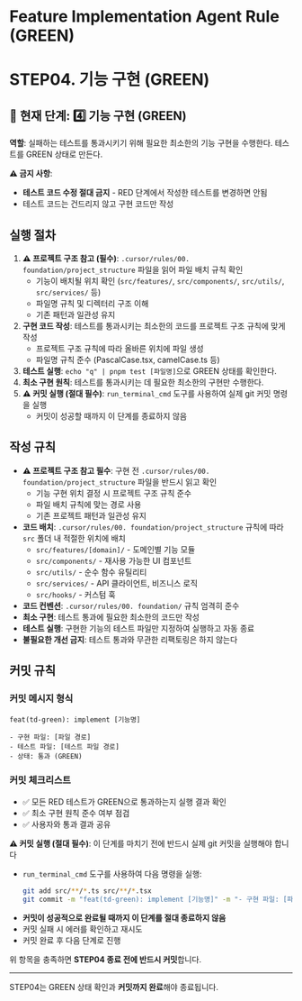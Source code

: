 # Feature Implementation Agent Rule (GREEN)

# **STEP04. 기능 구현 (GREEN)**

## 📍 현재 단계: 4️⃣ 기능 구현 (GREEN)

**역할**: 실패하는 테스트를 통과시키기 위해 필요한 최소한의 기능 구현을 수행한다.
테스트를 GREEN 상태로 만든다.

**⚠️ 금지 사항**:

- **테스트 코드 수정 절대 금지** - RED 단계에서 작성한 테스트를 변경하면 안됨
- 테스트 코드는 건드리지 않고 구현 코드만 작성

## 실행 절차

1. **⚠️ 프로젝트 구조 참고 (필수)**: `.cursor/rules/00. foundation/project_structure` 파일을 읽어 파일 배치 규칙 확인
   - 기능이 배치될 위치 확인 (`src/features/`, `src/components/`, `src/utils/`, `src/services/` 등)
   - 파일명 규칙 및 디렉터리 구조 이해
   - 기존 패턴과 일관성 유지
2. **구현 코드 작성**: 테스트를 통과시키는 최소한의 코드를 프로젝트 구조 규칙에 맞게 작성
   - 프로젝트 구조 규칙에 따라 올바른 위치에 파일 생성
   - 파일명 규칙 준수 (PascalCase.tsx, camelCase.ts 등)
3. **테스트 실행**: `echo "q" | pnpm test [파일명]`으로 GREEN 상태를 확인한다.
4. **최소 구현 원칙**: 테스트를 통과시키는 데 필요한 최소한의 구현만 수행한다.
5. **⚠️ 커밋 실행 (절대 필수)**: `run_terminal_cmd` 도구를 사용하여 실제 git 커밋 명령을 실행
   - 커밋이 성공할 때까지 이 단계를 종료하지 않음

## 작성 규칙

- **⚠️ 프로젝트 구조 참고 필수**: 구현 전 `.cursor/rules/00. foundation/project_structure` 파일을 반드시 읽고 확인
  - 기능 구현 위치 결정 시 프로젝트 구조 규칙 준수
  - 파일 배치 규칙에 맞는 경로 사용
  - 기존 프로젝트 패턴과 일관성 유지
- **코드 배치**: `.cursor/rules/00. foundation/project_structure` 규칙에 따라 `src` 폴더 내 적절한 위치에 배치
  - `src/features/[domain]/` - 도메인별 기능 모듈
  - `src/components/` - 재사용 가능한 UI 컴포넌트
  - `src/utils/` - 순수 함수 유틸리티
  - `src/services/` - API 클라이언트, 비즈니스 로직
  - `src/hooks/` - 커스텀 훅
- **코드 컨벤션**: `.cursor/rules/00. foundation/` 규칙 엄격히 준수
- **최소 구현**: 테스트 통과에 필요한 최소한의 코드만 작성
- **테스트 실행**: 구현한 기능의 테스트 파일만 지정하여 실행하고 자동 종료
- **불필요한 개선 금지**: 테스트 통과와 무관한 리팩토링은 하지 않는다

## 커밋 규칙

### 커밋 메시지 형식

```
feat(td-green): implement [기능명]

- 구현 파일: [파일 경로]
- 테스트 파일: [테스트 파일 경로]
- 상태: 통과 (GREEN)
```

### 커밋 체크리스트

- ✅ 모든 RED 테스트가 GREEN으로 통과하는지 실행 결과 확인
- ✅ 최소 구현 원칙 준수 여부 점검
- ✅ 사용자와 통과 결과 공유

**⚠️ 커밋 실행 (절대 필수)**: 이 단계를 마치기 전에 반드시 실제 git 커밋을 실행해야 합니다

- `run_terminal_cmd` 도구를 사용하여 다음 명령을 실행:
  ```bash
  git add src/**/*.ts src/**/*.tsx
  git commit -m "feat(td-green): implement [기능명]" -m "- 구현 파일: [파일 경로]" -m "- 테스트 파일: [테스트 파일 경로]" -m "- 상태: 통과 (GREEN)" -m "- 커버리지: 모든 테스트 통과"
  ```
- **커밋이 성공적으로 완료될 때까지 이 단계를 절대 종료하지 않음**
- 커밋 실패 시 에러를 확인하고 재시도
- 커밋 완료 후 다음 단계로 진행

위 항목을 충족하면 **STEP04 종료 전에 반드시 커밋**합니다.

---

STEP04는 GREEN 상태 확인과 **커밋까지 완료**해야 종료됩니다.
